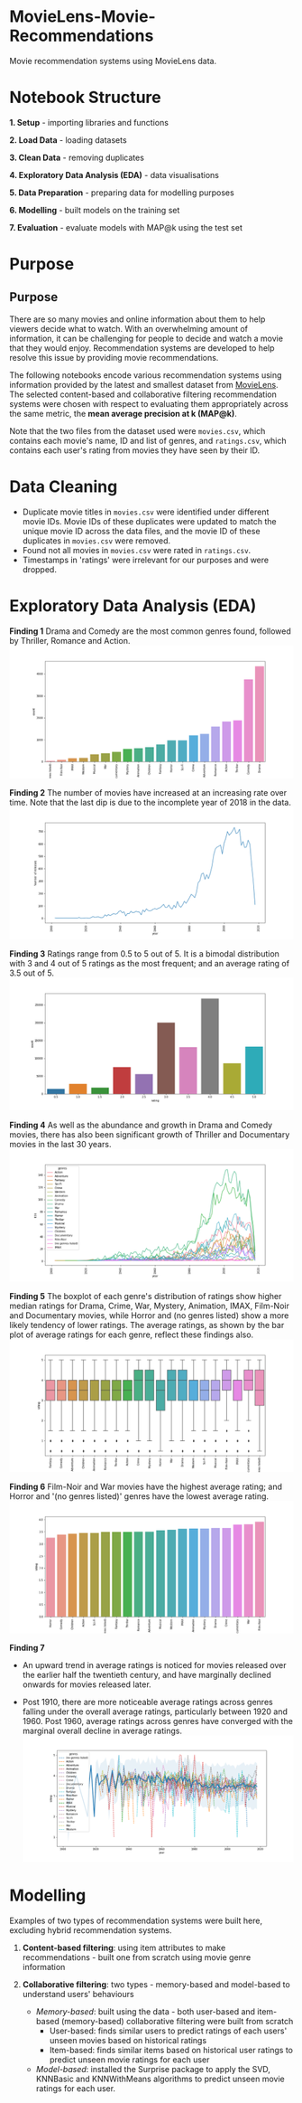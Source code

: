 # MovieLens-Movie-Recommendations
Movie recommendation systems using MovieLens data. 

# Notebook Structure 

**1. Setup** - importing libraries and functions

**2. Load Data** - loading datasets

**3. Clean Data** - removing duplicates 

**4. Exploratory Data Analysis (EDA)** - data visualisations

**5. Data Preparation** - preparing data for modelling purposes

**6. Modelling** - built models on the training set

**7. Evaluation** - evaluate models with MAP@k using the test set 


# Purpose

## Purpose

There are so many movies and online information about them to help viewers decide what to watch. With an overwhelming amount of information, it can be challenging for people to decide and watch a movie that they would enjoy. Recommendation systems are developed to help resolve this issue by providing movie recommendations. 

The following notebooks encode various recommendation systems using information provided by the latest and smallest dataset from [MovieLens](https://grouplens.org/datasets/movielens/). The selected content-based and collaborative filtering recommendation systems were chosen with respect to evaluating them appropriately across the same metric, the **mean average precision at k (MAP@k)**. 

Note that the two files from the dataset used were `movies.csv`, which contains each movie's name, ID and list of genres, and `ratings.csv`, which contains each user's rating from movies they have seen by their ID. 


# Data Cleaning

* Duplicate movie titles in `movies.csv` were identified under different movie IDs. Movie IDs of these duplicates were updated to match the unique movie ID across the data files, and the movie ID of these duplicates in `movies.csv` were removed. 
* Found not all movies in `movies.csv` were rated in `ratings.csv`. 
* Timestamps in 'ratings' were irrelevant for our purposes and were dropped.


# Exploratory Data Analysis (EDA)

**Finding 1**
Drama and Comedy are the most common genres found, followed by Thriller, Romance and Action.
![plot1](https://github.com/Bennett-Heung/MovieLens-Movie-Recommendations/blob/main/images/plot1.png)

**Finding 2**
The number of movies have increased at an increasing rate over time. Note that the last dip is due to the incomplete year of 2018 in the data.
![plot2](https://github.com/Bennett-Heung/MovieLens-Movie-Recommendations/blob/main/images/plot2.png)

**Finding 3**
Ratings range from 0.5 to 5 out of 5. It is a bimodal distribution with 3 and 4 out of 5 ratings as the most frequent; and an average rating of 3.5 out of 5.   
![plot3](https://github.com/Bennett-Heung/MovieLens-Movie-Recommendations/blob/main/images/plot3.png)

**Finding 4**
As well as the abundance and growth in Drama and Comedy movies, there has also been significant growth of Thriller and Documentary movies in the last 30 years.
![plot4](https://github.com/Bennett-Heung/MovieLens-Movie-Recommendations/blob/main/images/plot4.png)

**Finding 5**
The boxplot of each genre's distribution of ratings show higher median ratings for Drama, Crime, War, Mystery, Animation, IMAX, Film-Noir and Documentary movies, while Horror and (no genres listed) show a more likely tendency of lower ratings. The average ratings, as shown by the bar plot of average ratings for each genre, reflect these findings also.
![plot5](https://github.com/Bennett-Heung/MovieLens-Movie-Recommendations/blob/main/images/plot5.png)

**Finding 6**
Film-Noir and War movies have the highest average rating; and Horror and '(no genres listed)' genres have the lowest average rating.
![plot6](https://github.com/Bennett-Heung/MovieLens-Movie-Recommendations/blob/main/images/plot6.png)


**Finding 7**
* An upward trend in average ratings is noticed for movies released over the earlier half the twentieth century, and have marginally declined onwards for movies released later.

* Post 1910, there are more noticeable average ratings across genres falling under the overall average ratings, particularly between 1920 and 1960. Post 1960, average ratings across genres have converged with the marginal overall decline in average ratings.
![plot7](https://github.com/Bennett-Heung/MovieLens-Movie-Recommendations/blob/main/images/plot7.png)

# Modelling
Examples of two types of recommendation systems were built here, excluding hybrid recommendation systems.  

1. **Content-based filtering**: using item attributes to make recommendations - built one from scratch using movie genre information

2. **Collaborative filtering**: two types - memory-based and model-based to understand users' behaviours 
    
    * *Memory-based*: built using the data - both user-based and item-based (memory-based) collaborative filtering were built from scratch 
        * User-based: finds similar users to predict ratings of each users' unseen movies based on historical ratings
        * Item-based: finds similar items based on historical user ratings to predict unseen movie ratings for each user
    * *Model-based*: installed the Surprise package to apply the SVD, KNNBasic and KNNWithMeans algorithms to predict unseen movie ratings for each user.
